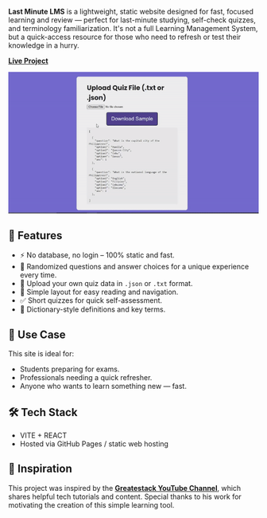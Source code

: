 
**Last Minute LMS** is a lightweight, static website designed for fast, focused learning and review — perfect for last-minute studying, self-check quizzes, and terminology familiarization. It's not a full Learning Management System, but a quick-access resource for those who need to refresh or test their knowledge in a hurry.


**[Live Project](https://leonardojulius.github.io/last-minute-lms/)**


![Demo](https://github.com/leonardojulius/last-minute-lms/raw/main/public/files/demo.gif)

## 🚀 Features
- ⚡ No database, no login – 100% static and fast.  
- 🔀 Randomized questions and answer choices for a unique experience every time.
- 📁 Upload your own quiz data in `.json` or `.txt` format.  
- 🧩 Simple layout for easy reading and navigation.  
- ✅ Short quizzes for quick self-assessment.  
- 📖 Dictionary-style definitions and key terms.

## 🎯 Use Case

This site is ideal for:
- Students preparing for exams.
- Professionals needing a quick refresher.
- Anyone who wants to learn something new — fast.


## 🛠️ Tech Stack

- VITE + REACT
- Hosted via GitHub Pages / static web hosting

## 🙌 Inspiration

This project was inspired by the **[Greatestack YouTube Channel](https://www.youtube.com/@GreatStackDev)**, which shares helpful tech tutorials and content. Special thanks to his work for motivating the creation of this simple learning tool.
